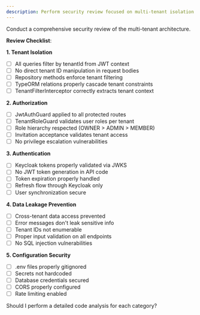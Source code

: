```yaml
---
description: Perform security review focused on multi-tenant isolation
---
```


Conduct a comprehensive security review of the multi-tenant architecture.

**Review Checklist**:

**1. Tenant Isolation**
- [ ] All queries filter by tenantId from JWT context
- [ ] No direct tenant ID manipulation in request bodies
- [ ] Repository methods enforce tenant filtering
- [ ] TypeORM relations properly cascade tenant constraints
- [ ] TenantFilterInterceptor correctly extracts tenant context

**2. Authorization**
- [ ] JwtAuthGuard applied to all protected routes
- [ ] TenantRoleGuard validates user roles per tenant
- [ ] Role hierarchy respected (OWNER > ADMIN > MEMBER)
- [ ] Invitation acceptance validates tenant access
- [ ] No privilege escalation vulnerabilities

**3. Authentication**
- [ ] Keycloak tokens properly validated via JWKS
- [ ] No JWT token generation in API code
- [ ] Token expiration properly handled
- [ ] Refresh flow through Keycloak only
- [ ] User synchronization secure

**4. Data Leakage Prevention**
- [ ] Cross-tenant data access prevented
- [ ] Error messages don't leak sensitive info
- [ ] Tenant IDs not enumerable
- [ ] Proper input validation on all endpoints
- [ ] No SQL injection vulnerabilities

**5. Configuration Security**
- [ ] .env files properly gitignored
- [ ] Secrets not hardcoded
- [ ] Database credentials secured
- [ ] CORS properly configured
- [ ] Rate limiting enabled

Should I perform a detailed code analysis for each category?

